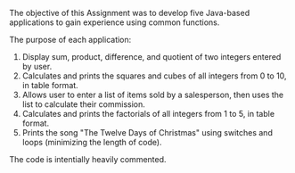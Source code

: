 The objective of this Assignment was to develop five Java-based applications to gain experience using common functions.

The purpose of each application:<br/>
1. Display sum, product, difference, and quotient of two integers entered by user.<br/>
2. Calculates and prints the squares and cubes of all integers from 0 to 10, in table format.<br/>
3. Allows user to enter a list of items sold by a salesperson, then uses the list to calculate their commission.<br/>
4. Calculates and prints the factorials of all integers from 1 to 5, in table format.<br/>
5. Prints the song "The Twelve Days of Christmas" using switches and loops (minimizing the length of code).<br/>

The code is intentially heavily commented.

